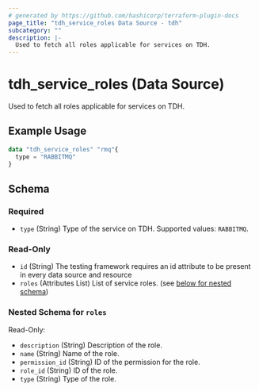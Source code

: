 ```yaml
---
# generated by https://github.com/hashicorp/terraform-plugin-docs
page_title: "tdh_service_roles Data Source - tdh"
subcategory: ""
description: |-
  Used to fetch all roles applicable for services on TDH.
---
```


# tdh_service_roles (Data Source)

Used to fetch all roles applicable for services on TDH.

## Example Usage

```terraform
data "tdh_service_roles" "rmq"{
  type = "RABBITMQ"
}
```

<!-- schema generated by tfplugindocs -->
## Schema

### Required

- `type` (String) Type of the service on TDH. Supported values: `RABBITMQ`.

### Read-Only

- `id` (String) The testing framework requires an id attribute to be present in every data source and resource
- `roles` (Attributes List) List of service roles. (see [below for nested schema](#nestedatt--roles))

<a id="nestedatt--roles"></a>
### Nested Schema for `roles`

Read-Only:

- `description` (String) Description of the role.
- `name` (String) Name of the role.
- `permission_id` (String) ID of the permission for the role.
- `role_id` (String) ID of the role.
- `type` (String) Type of the role.


